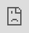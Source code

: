 ```yaml
---
title: "Why Do I Pee So Much When I Have a Cold?"
description: ""
date: 2022-05-27
categories: 
tags: 
thumbnail: https://tse1.mm.bing.net/th?q=Why%20Do%20I%20Pee%20So%20Much%20When%20I%20Have%20A%20Cold%3F&w=800&h=500&c=1&rs=1
author: "Osgood"
showToc: true
TocOpen: true
draft: false
hidemeta: false
comments: false
disableHLJS: true # to disable highlightjs
disableShare: false
disableHLJS: false
hideSummary: false
searchHidden: true
ShowReadingTime: true
ShowBreadCrumbs: true
ShowPostNavLinks: true
ShowWordCount: true
ShowRssButtonInSectionTermList: true
UseHugoToc: false
ShowShareButtons: true
---
```


<center>
	<img src="https://tse1.mm.bing.net/th?q=Why%20Do%20I%20Pee%20So%20Much%20When%20I%20Have%20A%20Cold%3F&w=800&h=500&c=1&rs=1" alt="Why Do I Pee So Much When I Have A Cold?" width="800" height="500" style="display: block; width: 100%; height: auto">
</center>

<p>Having a cold can be an uncomfortable experience, but one of the most concerning symptoms for many people is an increased need to pee. For some, this need can become extreme and can be a real source of worry. But why does a cold make you pee so much?</p>

<h2>What Causes the Urge to Pee When You Have a Cold?</h2>

<p>When you have a cold, your body produces extra mucus and fluids in an effort to fight off the infection. While these extra mucus and fluids help your body to fight the infection, they can also put extra pressure on your bladder and make you feel the urge to pee more frequently. The extra fluids can also increase the amount of liquid you have to pass as urine, which can lead to more frequent trips to the bathroom.</p>

<h2>How Can You Reduce the Urge to Pee So Much When You Have a Cold?</h2>

<p>The best way to reduce the urge to pee so much when you have a cold is to drink plenty of fluids. Drinking plenty of water and other clear fluids can help to flush out the infection and reduce the amount of extra fluid your body is producing. Avoiding drinks like tea and coffee can also help as these can actually increase your urge to pee.</p>

<p>You should also try and avoid drinking too much alcohol and sugary drinks as these can increase the amount of urine your body produces, which can lead to more frequent trips to the bathroom. Eating plenty of fruit and vegetables is also a good idea as these can help to reduce the amount of fluid your body needs to produce.</p>

<h2>Can You Do Anything Else To Reduce the Urge to Pee So Much When You Have a Cold?</h2>

<p>There are a few other things you can do to reduce the urge to pee so much when you have a cold. Taking regular showers or baths can help to reduce the amount of mucus and fluid your body is producing. Taking ibuprofen can also help to reduce the amount of fluid your body is producing, as can taking nasal decongestants.</p>

<p>It’s also important to get plenty of rest while you’re suffering from a cold. Getting enough rest can help to reduce the amount of fluid your body is producing, and can also help to reduce the amount of urine your body is passing.</p>

<h2>Can Drinking Too Much Fluid Increase the Urge to Pee?</h2>

<p>Drinking too much fluid can actually increase the urge to pee, as your body will be passing more liquid than it needs to. It’s important to drink plenty of fluids when you’re suffering from a cold, but it’s also important to make sure you’re not overdoing it. If you find that you’re having to go to the toilet more frequently than usual, it’s best to reduce the amount of fluid you’re drinking.</p>

<h2>How Can You Tell If You're Drinking Too Much Fluid?</h2>

<p>If you’re drinking too much fluid, you’ll likely notice that you’re having to go to the toilet more frequently than usual. You may also notice that you’re passing more urine than normal, or that your urine is pale or even clear. If you’re drinking too much fluid, it’s best to reduce the amount you’re drinking to avoid having to make frequent trips to the bathroom.</p>

<h2>Can Anything Else Increase the Urge to Pee?</h2>

<p>Certain medications and supplements can also increase the urge to pee. If you’re taking any medications or supplements, it’s important to check with your doctor or pharmacist to make sure they’re not causing an increase in your urge to pee. Drinking too much caffeine can also increase the urge to pee, so it’s important to limit your intake of caffeinated drinks.</p>

<h2>Frequently Asked Questions</h2>

<h3>1. What causes the urge to pee when you have a cold?</h3>
<p>When you have a cold, your body produces extra mucus and fluids in an effort to fight off the infection. This can put extra pressure on your bladder and make you feel the urge to pee more frequently.</p>

<h3>2. How can you reduce the urge to pee so much when you have a cold?</h3>
<p>Drinking plenty of water and other clear fluids can help to flush out the infection and reduce the amount of extra fluid your body is producing. Avoiding drinks like tea and coffee can also help. Taking regular showers or baths, taking ibuprofen, and taking nasal decongestants can also help reduce the urge to pee.</p>

<h3>3. Can drinking too much fluid increase the urge to pee?</h3>
<p>Drinking too much fluid can actually increase the urge to pee, as your body will be passing more liquid than it needs to. It’s important to drink plenty of fluids when you’re suffering from a cold, but it’s also important to make sure you’re not overdoing it.</p>

<h3>4. How can you tell if you're drinking too much fluid?</h3>
<p>If you’re drinking too much fluid, you’ll likely notice that you’re having to go to the toilet more frequently than usual. You may also notice that you’re passing more urine than normal, or that your urine is pale or even clear.</p>

<h3>5. Can anything else increase the urge to pee?</h3>
<p>Certain medications and supplements can also increase the urge to pee. If you’re taking any medications or supplements, it’s important to check with your doctor or pharmacist to make sure they’re not causing an increase in your urge to pee. Drinking too much caffeine can also increase the urge to pee.</p>

<h3>6. Are there any other ways to reduce the urge to pee when you have a cold?</h3>
<p>Getting plenty of rest while you’re suffering from a cold can help to reduce the amount of fluid your body is producing, and can also help to reduce the amount of urine your body is passing. Eating plenty of fruit and vegetables is also a good idea as these can help to reduce the amount of fluid your body needs to produce.</p>

<h3>7. Does increased urination mean that you have a cold?</h3>
<p>Increased urination is one of the symptoms of a cold, but it doesn’t necessarily mean that you have a cold. It’s important to look for other symptoms as well, such as a runny nose, sore throat, cough, and fever.</p>

<h3>8. Is it normal to have to pee more often when you have a cold?</h3>
<p>It’s normal to have to pee more often when you have a cold, as your body is producing extra mucus and fluids in an effort to fight off the infection. This can put extra pressure on your bladder and make you feel the urge to pee more frequently.</p>

<h3>9. Can a cold cause urinary tract infections?</h3>
<p>A cold can sometimes cause a urinary tract infection (UTI). This is because the extra mucus and fluids produced by the body when you have a cold can put extra pressure on your bladder and make it easier for bacteria to enter the urinary tract. It’s important to drink plenty of water and other clear fluids to flush out the infection and reduce the risk of a UTI.</p>

<h3>10. Can a cold cause incontinence?</h3>
<p>A cold can sometimes cause incontinence, as the extra mucus and fluids produced by the body when you have a cold can put extra pressure on your bladder and make it harder for you to control your bladder. It’s important to drink plenty of water and other clear fluids to flush out the infection and reduce the risk of incontinence.</p>

<h3>11. Does drinking cranberry juice help with a cold?</h3>
<p>Drinking cranberry juice can help to reduce the symptoms of a cold and can also help to flush out the infection. Cranberry juice contains antioxidants which can help to reduce inflammation, as well as vitamins and minerals which can help to boost your immune system.</p>

<h3>12. Is it bad to take ibuprofen when you have a cold?</h3>
<p>It is generally safe to take ibuprofen when you have a cold, as it can help to reduce inflammation and reduce the amount of fluid your body is producing. However, it’s important to speak to your doctor before taking any medication, as some medications can interact with ibuprofen and cause side effects.</p>

<h3>13. Is it bad to take decongestants when you have a cold?</h3

<div style="position: relative; padding-bottom: 56.25%; overflow: hidden"><iframe src="https://www.youtube.com/embed/8xA9P4l7ooI" frameborder="0" allow="accelerometer; autoplay; clipboard-write; encrypted-media; gyroscope; picture-in-picture; web-share" allowfullscreen style="position: absolute; top: 0; left: 0; width: 100%; height: 100%;"></iframe>
</div>